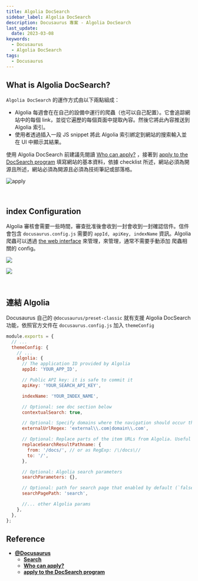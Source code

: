 ```yaml
---
title: Algolia DocSearch
sidebar_label: Algolia DocSearch
description: Docusaurus 專案 - Algolia DocSearch
last_update:
  date: 2023-03-08
keywords:
  - Docusaurus
  - Algolia DocSearch
tags:
  - Docusaurus
---
```


## **What is Algolia DocSearch?**
`Algolia DocSearch` 的運作方式由以下兩點組成：

- Algolia 每週會在在自己的設備中運行的爬蟲（也可以自己配置）。它會追踪網站中的每個 link，並從它遍歷的每個頁面中提取內容。然後它將此內容推送到 Algolia 索引。
- 使用者透過插入一段 JS snippet 將此 Algolia 索引綁定到網站的搜索輸入並在 UI 中顯示其結果。

使用 Algolia DocSearch 前建議先閱讀 [Who can apply?](https://docsearch.algolia.com/docs/who-can-apply/) ，接著到 [apply to the DocSearch program](https://docsearch.algolia.com/apply) 填寫網站的基本資料，依據 checklist 所述，網站必須為開源且所述，網站必須為開源且必須為技術筆記或部落格。

![apply](https://res.cloudinary.com/djtoo8orh/image/upload/v1678212127/Docusaurus%20Blog/Docusaurus/DocSearch/apply_pdd08m.png)


<br/>


## **index Configuration**
Algolia 審核會需要一些時間，審查批准後會收到一封會收到一封確認信件。信件會包含 `docusaurus.config.js` 需要的 `appId, apiKey, indexName` 資訊。Algolia 爬蟲可以透過 [the web interface](https://crawler.algolia.com/) 來管理，來管理，通常不需要手動添加 爬蟲相關的 config。

![](https://res.cloudinary.com/djtoo8orh/image/upload/v1678212127/Docusaurus%20Blog/Docusaurus/DocSearch/email_jwsyfh.png)

![](https://res.cloudinary.com/djtoo8orh/image/upload/v1678212127/Docusaurus%20Blog/Docusaurus/DocSearch/crawler_azrdt1.png)


<br/>


## **連結 Algolia**

Docusaurus 自己的 `@docusaurus/preset-classic` 就有支援 Algolia DocSearch 功能，依照官方文件在 `docusaurus.config.js` 加入 `themeConfig`

```js title=docusaurus.config.js
module.exports = {
  // ...
  themeConfig: {
    // ...
    algolia: {
      // The application ID provided by Algolia
      appId: 'YOUR_APP_ID',

      // Public API key: it is safe to commit it
      apiKey: 'YOUR_SEARCH_API_KEY',

      indexName: 'YOUR_INDEX_NAME',

      // Optional: see doc section below
      contextualSearch: true,

      // Optional: Specify domains where the navigation should occur through window.location instead on history.push. Useful when our Algolia config crawls multiple documentation sites and we want to navigate with window.location.href to them.
      externalUrlRegex: 'external\\.com|domain\\.com',

      // Optional: Replace parts of the item URLs from Algolia. Useful when using the same search index for multiple deployments using a different baseUrl. You can use regexp or string in the `from` param. For example: localhost:3000 vs myCompany.com/docs
      replaceSearchResultPathname: {
        from: '/docs/', // or as RegExp: /\/docs\//
        to: '/',
      },

      // Optional: Algolia search parameters
      searchParameters: {},

      // Optional: path for search page that enabled by default (`false` to disable it)
      searchPagePath: 'search',

      //... other Algolia params
    },
  },
};
```



## **Reference**
- **[@Docusaurus](https://docusaurus.io/)**
  - **[Search](https://docusaurus.io/docs/search#using-algolia-docsearch)**
  - **[Who can apply?](https://docsearch.algolia.com/docs/who-can-apply/)**
  - **[apply to the DocSearch program](https://docsearch.algolia.com/apply)**